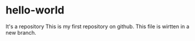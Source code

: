 # hello-world
It's a repository
This is my first repository on github.
This file is wirtten in a new branch.
